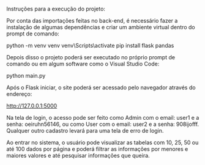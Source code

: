 Instruções para a execução do projeto:

Por conta das importações feitas no back-end, é necessário fazer a instalação de algumas dependências e criar um ambiente virtual dentro do prompt de comando:

python -m venv venv
venv\Scripts\activate
pip install flask pandas

Depois disso o projeto poderá ser executado no próprio prompt de comando ou em algum software como o Visual Studio Code:

python main.py

Após o Flask iniciar, o site poderá ser acessado pelo navegador através do endereço:

http://127.0.0.1:5000

Na tela de login, o acesso pode ser feito como Admin com o email: user1 e a senha: oeiruhn56146, ou como User com o email: user2 e a senha: 908ijofff. Qualquer outro cadastro levará para uma tela de erro de login.


Ao entrar no sistema, o usuário pode visualizar as tabelas com 10, 25, 50 ou até 100 dados por página e poderá filtrar as informações por menores e maiores valores e até pesquisar informações que queira.
